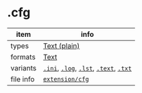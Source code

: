 

# .cfg

item | info
--- | ---
types | [Text (plain)](../dataTypes/textPlain.md)
formats | [Text](../fileFormats/text.md)
variants | [`.ini`](../extensions/ini.md), [`.log`](../extensions/log.md), [`.lst`](../extensions/lst.md), [`.text`](../extensions/text.md), [`.txt`](../extensions/txt.md)
file info | [`extension/cfg`]({{fileinfo}}/cfg)




